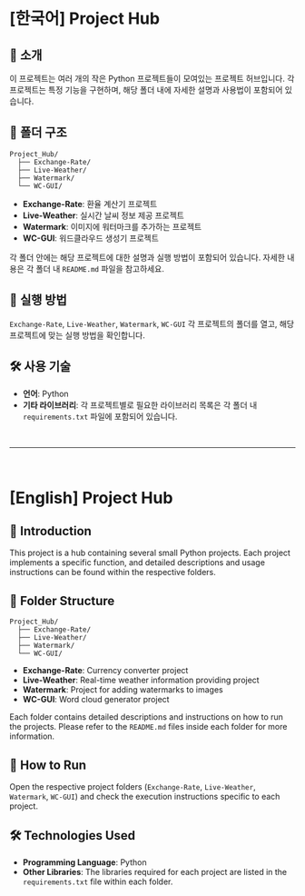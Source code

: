 # [한국어] Project Hub

## 📖 소개
이 프로젝트는 여러 개의 작은 Python 프로젝트들이 모여있는 프로젝트 허브입니다. 각 프로젝트는 특정 기능을 구현하며, 해당 폴더 내에 자세한 설명과 사용법이 포함되어 있습니다.

## 📂 폴더 구조
```
Project_Hub/
  ├── Exchange-Rate/
  ├── Live-Weather/
  ├── Watermark/
  └── WC-GUI/
```
- **Exchange-Rate**: 환율 계산기 프로젝트
- **Live-Weather**: 실시간 날씨 정보 제공 프로젝트
- **Watermark**: 이미지에 워터마크를 추가하는 프로젝트
- **WC-GUI**: 워드클라우드 생성기 프로젝트

각 폴더 안에는 해당 프로젝트에 대한 설명과 실행 방법이 포함되어 있습니다. 자세한 내용은 각 폴더 내 `README.md` 파일을 참고하세요.

## 🔧 실행 방법

`Exchange-Rate`, `Live-Weather`, `Watermark`, `WC-GUI` 각 프로젝트의 폴더를 열고, 해당 프로젝트에 맞는 실행 방법을 확인합니다.

## 🛠 사용 기술

- **언어**: Python
- **기타 라이브러리**: 각 프로젝트별로 필요한 라이브러리 목록은 각 폴더 내 `requirements.txt` 파일에 포함되어 있습니다.

<br>

---

<br>

# [English] Project Hub

## 📖 Introduction
This project is a hub containing several small Python projects. Each project implements a specific function, and detailed descriptions and usage instructions can be found within the respective folders.

## 📂 Folder Structure
```
Project_Hub/
  ├── Exchange-Rate/
  ├── Live-Weather/
  ├── Watermark/
  └── WC-GUI/
```
- **Exchange-Rate**: Currency converter project
- **Live-Weather**: Real-time weather information providing project
- **Watermark**: Project for adding watermarks to images
- **WC-GUI**: Word cloud generator project

Each folder contains detailed descriptions and instructions on how to run the projects. Please refer to the `README.md` files inside each folder for more information.

## 🔧 How to Run

Open the respective project folders (`Exchange-Rate`, `Live-Weather`, `Watermark`, `WC-GUI`) and check the execution instructions specific to each project.

## 🛠 Technologies Used

- **Programming Language**: Python
- **Other Libraries**: The libraries required for each project are listed in the `requirements.txt` file within each folder.
